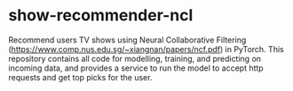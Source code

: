 # show-recommender-ncl
Recommend users TV shows using Neural Collaborative Filtering (https://www.comp.nus.edu.sg/~xiangnan/papers/ncf.pdf) in PyTorch. This repository contains all code for modelling, training, and predicting on incoming data, and provides a service to run the model to accept http requests and get top picks for the user.
